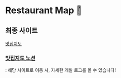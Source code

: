 # Restaurant Map :rice:

## 최종 사이트
[맛집지도](https://www.foodmap.shop/mainpage.html)

### [맛집지도 노션](https://www.notion.so/17e4f8320e854d238bd7f0c8e230770b)
: 해당 사이트로 이동 시, 자세한 개발 로그를 볼 수 있습니다!
